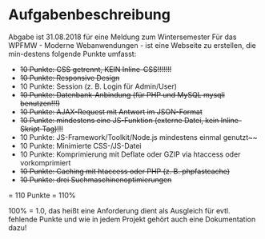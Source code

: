 # Aufgabenbeschreibung

Abgabe  ist 31.08.2018  für  eine  Meldung  zum  Wintersemester
Für  das  WPFMW  -  Moderne  Webanwendungen  -  ist  eine  Webseite  zu  erstellen,  die  min-destens  folgende  Punkte  umfasst:

- ~~10  Punkte: CSS  getrennt,  KEIN  Inline-CSS!!!!!!!~~
- ~~10  Punkte: Responsive  Design~~
- 10  Punkte: Session  (z.  B.  Login  für  Admin/User)
- ~~10  Punkte: Datenbank-Anbindung  (für  PHP  und  MySQL  mysqli  benutzen!!!)~~
- ~~10  Punkte: AJAX-Request  mit  Antwort  im  JSON-Format~~
- ~~10  Punkte: mindestens  eine  JS-Funktion  (externe  Datei,  kein  Inline-Skript-Tag)!!!~~
- 10  Punkte: JS-Framework/Toolkit/Node.js mindestens  einmal  genutzt~~
- 10  Punkte: Minimierte  CSS-/JS-Datei
- 10  Punkte: Komprimierung  mit  Deflate  oder  GZIP  via  htaccess  oder  vorkomprimiert
- ~~10  Punkte: Caching  mit  htaccess  oder  PHP  (z.  B.  phpfastcache)~~
- ~~10  Punkte: drei  Suchmaschinenoptimierungen~~


=  110  Punkte  =  110%

100%  =  1.0,  das  heißt  eine  Anforderung  dient  als  Ausgleich  für  evtl.  fehlende  Punkte und  wie  in  jedem  Projekt  gehört  auch  eine Dokumentation dazu!
